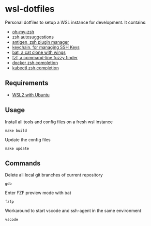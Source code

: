 # wsl-dotfiles

Personal dotfiles to setup a WSL instance for development.
It contains:

- [oh-my-zsh](https://github.com/ohmyzsh/ohmyzsh/)
- [zsh autosuggestions](https://github.com/zsh-users/zsh-autosuggestions)
- [antigen, zsh plugin manager](https://github.com/zsh-users/antigen)
- [keychain, for managing SSH Keys](https://linux.die.net/man/1/keychain)
- [bat, a cat clone with wings](https://github.com/sharkdp/bat)
- [fzf, a command-line fuzzy finder](https://github.com/junegunn/fzf)
- [docker zsh completion](https://github.com/greymd/docker-zsh-completion)
- [kubectl zsh completion](https://kubernetes.io/docs/tasks/tools/included/optional-kubectl-configs-zsh/)

## Requirements

- [WSL2 with Ubuntu](https://docs.microsoft.com/en-us/windows/wsl/install)

## Usage

Install all tools and config files on a fresh wsl instance

```
make build
```

Update the config files

```
make update
```

## Commands

Delete all local git branches of current repository

```
gdb
```

Enter FZF preview mode with bat

```
fzfp
```

Workaround to start vscode and ssh-agent in the same environment

```
vscode
```